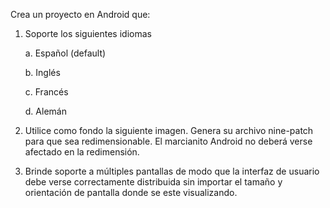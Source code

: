 Crea un proyecto en Android que:

1. Soporte los siguientes idiomas

    a. Español (default)

    b. Inglés

    c. Francés

    d. Alemán

2. Utilice como fondo la siguiente imagen. Genera su archivo nine-patch para que sea redimensionable. El marcianito Android no deberá verse afectado en la redimensión.

3. Brinde soporte a múltiples pantallas de modo que la interfaz de usuario debe verse correctamente distribuida sin importar el tamaño y orientación de pantalla donde se este visualizando.


